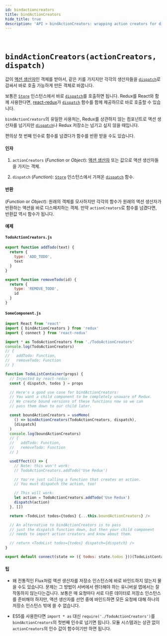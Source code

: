```yaml
---
id: bindactioncreators
title: bindActionCreators
hide_title: true
description: 'API > bindActionCreators: wrapping action creators for dispatching'
---
```


&nbsp;

# `bindActionCreators(actionCreators, dispatch)`

값이 [액션 생산자](../understanding/thinking-in-redux/Glossary.md#액션-생산자)인 객체를 받아서, 같은 키를 가지지만 각각의 생산자들을 [`dispatch`](Store.md#dispatch)로 감싸서 바로 호출 가능하게 만든 객체로 바꿉니다.

보통은 [`Store`](Store.md) 인스턴스에서 바로 [`dispatch`](Store.md#dispatch)를 호출하면 됩니다. Redux를 React와 함께 사용한다면, [react-redux](https://github.com/gaearon/react-redux)가 [`dispatch`](Store.md#dispatch) 함수를 함께 제공하므로 바로 호출할 수 있습니다.

`bindActionCreators`의 유일한 사용처는, Redux를 상관하지 않는 컴포넌트로 액션 생산자를 넘기지만 [`dispatch`](Store.md#dispatch)나 Redux 저장소는 넘기고 싶지 않을 때입니다.

편의상 첫 번째 인수로 함수를 넘겼다가 함수를 반환 받을 수도 있습니다.

#### 인자

1. `actionCreators` (_Function_ or _Object_): [액션 생산자](../understanding/thinking-in-redux/Glossary.md#액션-생산자) 또는 값으로 액션 생산자들을 가지는 객체.

2. `dispatch` (_Function_): [`Store`](Store.md) 인스턴스에서 가져온 [`dispatch`](Store.md#dispatch) 함수.

#### 반환

(_Function_ or _Object_): 원래의 객체를 모사하지만 각각의 함수가 원래의 액션 생산자가 반환하는 액션을 바로 디스패치하는 객체. 만약 `actionCreators`로 함수를 넘겼다면, 반환값 역시 함수가 됩니다.

#### 예제

#### `TodoActionCreators.js`

```js
export function addTodo(text) {
  return {
    type: 'ADD_TODO',
    text
  }
}

export function removeTodo(id) {
  return {
    type: 'REMOVE_TODO',
    id
  }
}
```

#### `SomeComponent.js`

```js
import React from 'react'
import { bindActionCreators } from 'redux'
import { connect } from 'react-redux'

import * as TodoActionCreators from './TodoActionCreators'
console.log(TodoActionCreators)
// {
//   addTodo: Function,
//   removeTodo: Function
// }

function TodoListContainer(props) {
  // Injected by react-redux:
  const { dispatch, todos } = props

  // Here's a good use case for bindActionCreators:
  // You want a child component to be completely unaware of Redux.
  // We create bound versions of these functions now so we can
  // pass them down to our child later.

  const boundActionCreators = useMemo(
    () => bindActionCreators(TodoActionCreators, dispatch),
    [dispatch]
  )
  console.log(boundActionCreators)
  // {
  //   addTodo: Function,
  //   removeTodo: Function
  // }

  useEffect(() => {
    // Note: this won't work:
    // TodoActionCreators.addTodo('Use Redux')

    // You're just calling a function that creates an action.
    // You must dispatch the action, too!

    // This will work:
    let action = TodoActionCreators.addTodo('Use Redux')
    dispatch(action)
  }, [])

  return <TodoList todos={todos} {...this.boundActionCreators} />

  // An alternative to bindActionCreators is to pass
  // just the dispatch function down, but then your child component
  // needs to import action creators and know about them.

  // return <TodoList todos={todos} dispatch={dispatch} />
}

export default connect(state => ({ todos: state.todos }))(TodoListContainer)
```

#### 팁

- 왜 전통적인 Flux처럼 액션 생산자를 저장소 인스턴스에 바로 바인드하지 않는지 물을 수도 있습니다. 문제는 그 방법이 서버에서 렌더해야 하는 유니버설 앱에서는 잘 작동하지 않는다는겁니다. 보통은 매 요청마다 서로 다른 데이터로 저장소 인스턴스를 준비해야 하지만, 액션 생산자를 선언 중에 바인드하면 모든 요청에 대해 하나의 저장소 인스턴스 밖에 쓸 수 없습니다.

- ES5를 사용한다면 `import * as` 대신 `require('./TodoActionCreators')`를 `bindActionCreators`의 첫번째 인수로 넘기면 됩니다. 모듈 시스템과는 상관 없이 `actionCreators`의 인수 값이 함수이기만 하면 됩니다.
